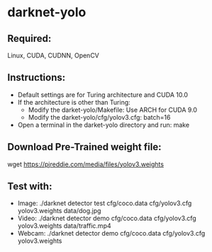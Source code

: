 # darknet-yolo

## Required: 
Linux, CUDA, CUDNN, OpenCV

## Instructions:
- Default settings are for Turing architecture and CUDA 10.0
- If the architecture is other than Turing: 
  - Modify the darket-yolo/Makefile: Use ARCH for CUDA 9.0 
  - Modify the darket-yolo/cfg/yolov3.cfg: batch=16 
- Open a terminal in the darket-yolo directory and run: make

## Download Pre-Trained weight file:
wget https://pjreddie.com/media/files/yolov3.weights

## Test with: 
- Image:  ./darknet detector test cfg/coco.data cfg/yolov3.cfg yolov3.weights data/dog.jpg
- Video:  ./darknet detector demo cfg/coco.data cfg/yolov3.cfg yolov3.weights data/traffic.mp4
- Webcam: ./darknet detector demo cfg/coco.data cfg/yolov3.cfg yolov3.weights
